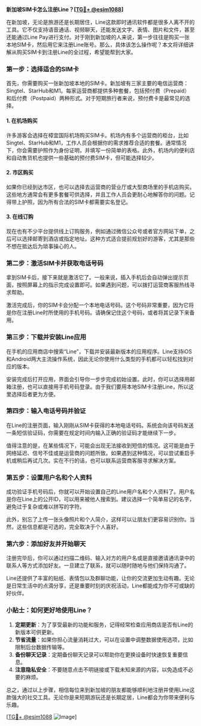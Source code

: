 **新加坡SIM卡怎么注册Line？[[TG💪+ @esim1088](https://t.me/s/esim1088)]**

在新加坡，无论是旅游还是长期居住，Line这款即时通讯软件都是很多人离不开的工具。它不仅支持语音通话、视频聊天，还能发送文字、表情、图片和文件，甚至还能通过Line Pay进行支付。对于刚到新加坡的人来说，第一步往往是购买一张本地SIM卡，然后用它来注册Line账号。那么，具体该怎么操作呢？本文将详细讲解从购买SIM卡到注册Line的全过程，希望能帮到大家。

### 第一步：选择适合的SIM卡

首先，你需要购买一张新加坡本地的SIM卡。新加坡有三家主要的电信运营商：Singtel、StarHub和M1。每家运营商都提供多种套餐，包括预付费（Prepaid）和后付费（Postpaid）两种形式。对于短期旅行者来说，预付费卡是最常见的选择。

#### 1. 在机场购买
许多游客会选择在樟宜国际机场购买SIM卡。机场内有多个运营商的柜台，比如Singtel、StarHub和M1，工作人员会根据你的需求推荐合适的套餐。通常情况下，你会需要护照作为身份证明，并填写一份简单的表格。此外，机场内的便利店和自动售货机也提供一些基础的预付费SIM卡，但可能选择较少。

#### 2. 市区购买
如果你已经到达市区，也可以选择去运营商的营业厅或大型商场里的手机店购买。这些地方通常会有更多套餐可供选择，并且工作人员会更耐心地解答你的问题。记得带上护照，因为所有合法的SIM卡都需要实名登记。

#### 3. 在线订购
现在也有不少平台提供线上订购服务，例如通过微信公众号或者官方网站下单，之后可以选择邮寄到酒店或指定地址。这种方式适合提前规划好的游客，尤其是那些不想在抵达后为琐事操心的人。

### 第二步：激活SIM卡并获取电话号码

拿到SIM卡后，接下来就是激活它了。一般来说，插入手机后会自动弹出提示页面，按照屏幕上的指示完成设置即可。如果遇到问题，可以拨打运营商客服热线寻求帮助。

激活完成后，你的SIM卡会分配一个本地电话号码。这个号码非常重要，因为它将是你在注册Line时所使用的手机号码。请确保记住这个号码，或者将其记录下来备用。

### 第三步：下载并安装Line应用

在手机的应用商店中搜索“Line”，下载并安装最新版本的应用程序。Line支持iOS和Android两大主流操作系统，因此无论你使用什么类型的手机都可以轻松找到对应的版本。

安装完成后打开应用，界面会引导你一步步完成初始设置。此时，你可以选择用邮箱注册，也可以直接用手机号码登录。由于我们要用本地SIM卡注册Line，所以这里选择后者更为方便。

### 第四步：输入电话号码并验证

在Line的注册页面，输入刚刚从SIM卡获得的本地电话号码。系统会向该号码发送一条短信验证码，你需要在规定时间内输入正确的验证码才能继续下一步。

值得注意的是，在某些情况下，可能会出现无法接收到短信的情况。这可能是由于网络延迟、信号不佳或是运营商的问题所致。如果遇到这种情况，可以尝试重启手机或稍后再试几次。实在不行的话，也可以联系运营商客服寻求解决方案。

### 第五步：设置用户名和个人资料

成功验证手机号码后，你就可以开始设置自己的Line用户名和个人资料了。用户名是你在Line上的公开ID，可以用来被他人搜索到。建议选择一个简单易记的名字，避免过于复杂或难以拼写的字符。

此外，别忘了上传一张头像照片和个人简介，这样可以让朋友们更容易识别你。当然，这些信息都是可选的，完全取决于个人喜好。

### 第六步：添加好友并开始聊天

注册完毕后，你可以通过扫描二维码、输入对方的用户名或是直接邀请通讯录中的联系人等方式添加好友。一旦建立了联系，就可以随时随地与他们保持沟通了。

Line还提供了丰富的贴纸、表情包以及群聊功能，让你的交流更加生动有趣。无论是日常生活中的点滴分享，还是重要时刻的庆祝活动，Line都能成为你不可或缺的好伙伴。

### 小贴士：如何更好地使用Line？

1. **定期更新**：为了享受最新的功能和服务，记得经常检查应用商店是否有Line的新版本可供更新。
2. **节省流量**：如果你担心流量消耗过大，可以在设置中调整数据使用选项，比如限制后台数据传输等。
3. **备份聊天记录**：定期备份聊天记录可以帮助你在更换设备时快速恢复重要信息。
4. **注意隐私安全**：不要随意点击不明链接或下载未知来源的内容，以免造成不必要的麻烦。

总之，通过以上步骤，相信每位来到新加坡的朋友都能够顺利地注册并使用Line这款强大的社交工具。无论你是来短期游玩还是长期定居，Line都会为你带来便利与乐趣。

[[TG💪+ @esim1088](https://t.me/s/esim1088) ![Image](https://i.postimg.cc/4NQfJmqS/Snipaste-2025-05-13-00-14-12.png)]
